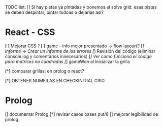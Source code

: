 TODO list:
[] Si hay pistas ya pintadas y ponemos el solve grid. esas pistas se deben despintar, pintar todoas o dejarlas asi?


# React - CSS
[ ] Mejorar CSS ?
    [ ]  game - info mejor presentado -> flow layour(?
[*] Informe => Crear un informe de los errores
[*] Revisión del código (eliminar console.log y comentarios innecesarios)
[*] Ver como funciona el codigo para matrices no cuadradas
[*] gameWon al inicializar la grilla

[*] comparar grillas: 
    en prolog o react?

[*] OBTENER NUMFILAS EN CHECKINITIAL GRID

# Prolog
[] documentar Prolog
[*] revisar casos bases put/8
[] mejorar legibilidad de prolog 

